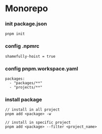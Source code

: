 # Monorepo

### init package.json
```
pnpm init
```

### config .npmrc
```
shamefully-hoist = true
```

### config pnpm.workspace.yaml
```
packages:
  - "packages/**"
  - "projects/**"
```

### install package
```
// install in all project
pnpm add <package> -w

// install in specific project
pnpm add <package> --filter <project_name>
```
